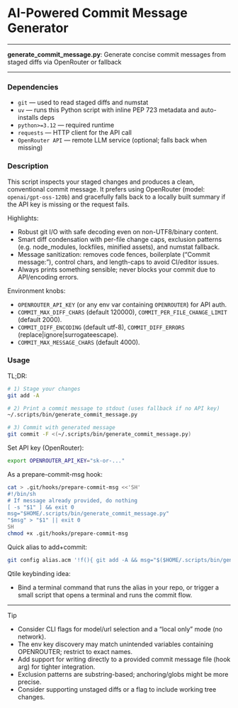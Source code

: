 # AI-Powered Commit Message Generator

---

**generate_commit_message.py**: Generate concise commit messages from staged diffs via OpenRouter or fallback

---

### Dependencies

- `git` — used to read staged diffs and numstat
- `uv` — runs this Python script with inline PEP 723 metadata and auto-installs deps
- `python>=3.12` — required runtime
- `requests` — HTTP client for the API call
- `OpenRouter API` — remote LLM service (optional; falls back when missing)

### Description

This script inspects your staged changes and produces a clean, conventional commit message. It prefers using OpenRouter (model: `openai/gpt-oss-120b`) and gracefully falls back to a locally built summary if the API key is missing or the request fails.

Highlights:
- Robust git I/O with safe decoding even on non-UTF8/binary content.
- Smart diff condensation with per-file change caps, exclusion patterns (e.g. node_modules, lockfiles, minified assets), and numstat fallback.
- Message sanitization: removes code fences, boilerplate (“Commit message:”), control chars, and length-caps to avoid CI/editor issues.
- Always prints something sensible; never blocks your commit due to API/encoding errors.

Environment knobs:
- `OPENROUTER_API_KEY` (or any env var containing `OPENROUTER`) for API auth.
- `COMMIT_MAX_DIFF_CHARS` (default 120000), `COMMIT_PER_FILE_CHANGE_LIMIT` (default 2000).
- `COMMIT_DIFF_ENCODING` (default utf-8), `COMMIT_DIFF_ERRORS` (replace|ignore|surrogateescape).
- `COMMIT_MAX_MESSAGE_CHARS` (default 4000).

### Usage

TL;DR:
```bash
# 1) Stage your changes
git add -A

# 2) Print a commit message to stdout (uses fallback if no API key)
~/.scripts/bin/generate_commit_message.py

# 3) Commit with generated message
git commit -F <(~/.scripts/bin/generate_commit_message.py)
```

Set API key (OpenRouter):
```bash
export OPENROUTER_API_KEY="sk-or-..."
```

As a prepare-commit-msg hook:
```bash
cat > .git/hooks/prepare-commit-msg <<'SH'
#!/bin/sh
# If message already provided, do nothing
[ -s "$1" ] && exit 0
msg="$HOME/.scripts/bin/generate_commit_message.py"
"$msg" > "$1" || exit 0
SH
chmod +x .git/hooks/prepare-commit-msg
```

Quick alias to add+commit:
```bash
git config alias.acm '!f(){ git add -A && msg="$($HOME/.scripts/bin/generate_commit_message.py)" && git commit -m "$msg"; }; f'
```

Qtile keybinding idea:
- Bind a terminal command that runs the alias in your repo, or trigger a small script that opens a terminal and runs the commit flow.

---

> [!TIP]
> - Consider CLI flags for model/url selection and a “local only” mode (no network).
> - The env key discovery may match unintended variables containing OPENROUTER; restrict to exact names.
> - Add support for writing directly to a provided commit message file (hook arg) for tighter integration.
> - Exclusion patterns are substring-based; anchoring/globs might be more precise.
> - Consider supporting unstaged diffs or a flag to include working tree changes.